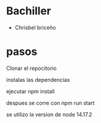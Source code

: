 # Bachiller

- Chrisbel briceño

# pasos

Clonar el repocitorio 

instalas las dependencias

ejecutar npm install

despues se corre con npm run start

se utilizo la version de node 14.17.2

